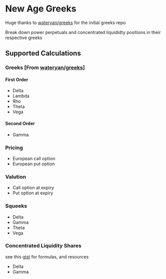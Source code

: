 # New Age Greeks

Huge thanks to [wateryan/greeks](https://github.com/wateryan/greeks) for the initial greeks repo

Break down power perpetuals and concentrated liquididty positions in their respective greeks

## Supported Calculations
### Greeks [From [wateryan/greeks](https://github.com/wateryan/greeks)]
#### First Order
* Delta
* Lambda
* Rho
* Theta
* Vega

#### Second Order
* Gamma

### Pricing
* European call option
* European put option

### Valution
* Call option at expiry
* Put option at expiry

### Squeeks
* Delta
* Gamma 
* Theta
* Vega

### Concentrated Liquidity Shares 
see this [gist](https://gist.github.com/0xperp/fe5327d05b59c9122332d860adf2ba42) for formulas, and resources 
* Delta 
* Gamma
